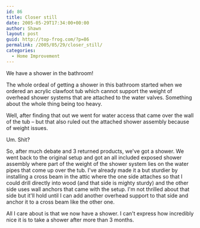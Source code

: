 ```yaml
---
id: 86
title: Closer still
date: 2005-05-29T17:34:00+00:00
author: Shawn
layout: post
guid: http://top-frog.com/?p=86
permalink: /2005/05/29/closer_still/
categories:
  - Home Improvement
---
```

We have a shower in the bathroom!

The whole ordeal of getting a shower in this bathroom started when we ordered an acrylic clawfoot tub which cannot support the weight of overhead shower systems that are attached to the water valves. Something about the whole thing being too heavy.

Well, after finding that out we went for water access that came over the wall of the tub – but that also ruled out the attached shower assembly because of weight issues.

Um. Shit?



So, after much debate and 3 returned products, we've got a shower. We went back to the original setup and got an all included exposed shower assembly where part of the weight of the shower system lies on the water pipes that come up over the tub. I've already made it a but sturdier by installing a cross beam in the attic where the one side attaches so that I could drill directly into wood (and that side is mighty sturdy) and the other side uses wall anchors that came with the setup. I'm not thrilled about that side but it'll hold until I can add another overhead support to that side and anchor it to a cross beam like the other one.

All I care about is that we now have a shower. I can't express how incredibly nice it is to take a shower after more than 3 months.